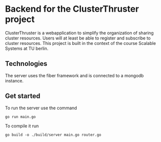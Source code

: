 # Backend for the ClusterThruster project

ClusterThruster is a webapplication to simplify the organization of sharing cluster resources.
Users will at least be able to register and subscribe to cluster resources.
This project is built in the context of the course Scalable Systems at TU berlin.

## Technologies

The server uses the fiber framework and is connected to a mongodb instance.

## Get started

To run the server use the command
```
go run main.go
```

To compile it  run
```
go build -o ./build/server main.go router.go
```